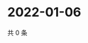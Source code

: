 # 2022-01-06

共 0 条

<!-- BEGIN WEIBO -->
<!-- 最后更新时间 Thu Jan 06 2022 10:16:11 GMT+0800 (China Standard Time) -->

<!-- END WEIBO -->
